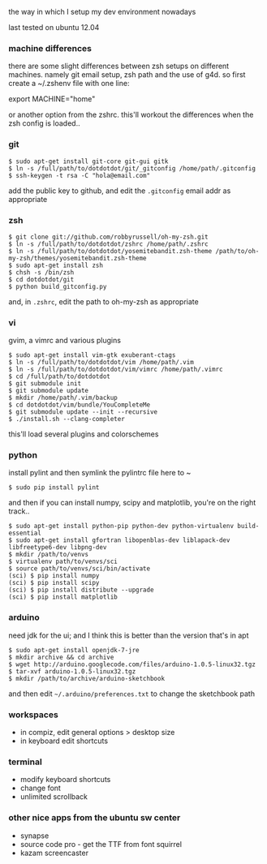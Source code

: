 the way in which I setup my dev environment nowadays

last tested on ubuntu 12.04


### machine differences
there are some slight differences between zsh setups on different machines.
namely git email setup, zsh path and the use of g4d.
so first create a ~/.zshenv file with one line:

  export MACHINE="home"

or another option from the zshrc.
this'll workout the differences when the zsh config is loaded..


### git

    $ sudo apt-get install git-core git-gui gitk
    $ ln -s /full/path/to/dotdotdot/git/_gitconfig /home/path/.gitconfig
    $ ssh-keygen -t rsa -C "hola@email.com"

add the public key to github, and edit the `.gitconfig` email addr as appropriate


### zsh

    $ git clone git://github.com/robbyrussell/oh-my-zsh.git
    $ ln -s /full/path/to/dotdotdot/zshrc /home/path/.zshrc
    $ ln -s /full/path/to/dotdotdot/yosemitebandit.zsh-theme /path/to/oh-my-zsh/themes/yosemitebandit.zsh-theme
    $ sudo apt-get install zsh
    $ chsh -s /bin/zsh
    $ cd dotdotdot/git
    $ python build_gitconfig.py

and, in `.zshrc`, edit the path to oh-my-zsh as appropriate


### vi
gvim, a vimrc and various plugins

    $ sudo apt-get install vim-gtk exuberant-ctags
    $ ln -s /full/path/to/dotdotdot/vim /home/path/.vim
    $ ln -s /full/path/to/dotdotdot/vim/vimrc /home/path/.vimrc
    $ cd /full/path/to/dotdotdot
    $ git submodule init
    $ git submodule update
    $ mkdir /home/path/.vim/backup
    $ cd dotdotdot/vim/bundle/YouCompleteMe
    $ git submodule update --init --recursive
    $ ./install.sh --clang-completer

this'll load several plugins and colorschemes


### python
install pylint and then symlink the pylintrc file here to ~

    $ sudo pip install pylint

and then if you can install numpy, scipy and matplotlib, you're on the right track..

    $ sudo apt-get install python-pip python-dev python-virtualenv build-essential
    $ sudo apt-get install gfortran libopenblas-dev liblapack-dev libfreetype6-dev libpng-dev
    $ mkdir /path/to/venvs
    $ virtualenv path/to/venvs/sci
    $ source path/to/venvs/sci/bin/activate
    (sci) $ pip install numpy
    (sci) $ pip install scipy
    (sci) $ pip install distribute --upgrade
    (sci) $ pip install matplotlib


### arduino
need jdk for the ui; and I think this is better than the version that's in apt

    $ sudo apt-get install openjdk-7-jre
    $ mkdir archive && cd archive
    $ wget http://arduino.googlecode.com/files/arduino-1.0.5-linux32.tgz
    $ tar-xvf arduino-1.0.5-linux32.tgz
    $ mkdir /path/to/archive/arduino-sketchbook

and then edit `~/.arduino/preferences.txt` to change the sketchbook path


### workspaces
 * in compiz, edit general options > desktop size
 * in keyboard edit shortcuts


### terminal
* modify keyboard shortcuts
* change font
* unlimited scrollback


### other nice apps from the ubuntu sw center
* synapse
* source code pro - get the TTF from font squirrel
* kazam screencaster
